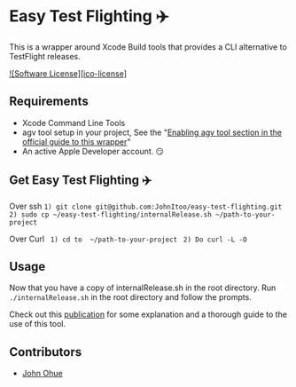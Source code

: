 # Easy Test Flighting :airplane:

This is a wrapper around Xcode Build tools that provides a CLI alternative to TestFlight releases.

[![Software License][ico-license]](LICENSE)

## Requirements
- Xcode Command Line Tools
-  agv tool setup in your project, See the "[Enabling agv tool section in the official guide to this wrapper](https://medium.com/cotta-cush/ios-builds-and-internal-release-from-command-line-2ca59093ba8b#0520)"
- An active Apple Developer account.  :smirk:

## Get Easy Test Flighting :airplane:

Over ssh
```1) git clone git@github.com:JohnItoo/easy-test-flighting.git ```
```2) sudo cp ~/easy-test-flighting/internalRelease.sh ~/path-to-your-project```

Over Curl
``` 1) cd to  ~/path-to-your-project```
``` 2) Do curl -L -O```

## Usage 
Now that you have a copy of internalRelease.sh in the root directory. Run 
```./internalRelease.sh``` in the root directory and follow the prompts.

Check out this [publication](https://medium.com/cotta-cush/ios-builds-and-internal-release-from-command-line-2ca59093ba8b)   for some explanation and a thorough guide to the use of this tool.

## Contributors

- [John Ohue](https://github.com/JohnItoo)


